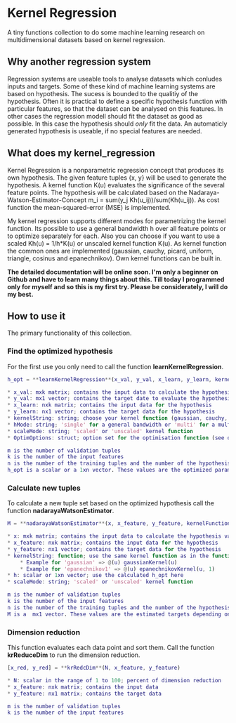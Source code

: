 # Kernel Regression

A tiny functions collection to do some machine learning research on multidimensional datasets based on kernel regression.

## Why another regression system

Regression systems are useable tools to analyse datasets which conludes inputs and targets. Some of these kind of machine learning systems are based on hypothesis. The sucess is bounded to the qualitiy of the hypothesis. Often it is practical to define a specific hypothesis function with particular features, so that the dataset can be analysed on this features. In other cases the regression modell should fit the dataset as good as possible. In this case the hypothesis should *only* fit the data. An automaticly generated hypothesis is useable, if no special features are needed. 

## What does my kernel_regression

Kernel Regression is a nonparametric regression concept that produces its own hypothesis. The given feature tuples {x, y} will be used to generate the hypothesis. A kernel function K(u) evaluates the significance of the several feature points. The hypothesis will be calculated based on the Nadaraya-Watson-Estimator-Concept m_i = sum(y_j Kh(u_ij))/sum(Kh(u_ij)). As cost function the mean-squared-error (MSE) is implemented.

My kernel regression supports different modes for parametrizing the kernel function. Its possible to use a general bandwidth h over all feature points or to optimize separately for each. Also you can choose if you want to use a scaled Kh(u) = 1/h*K(u) or unscaled kernel function K(u). As kernel function the common ones are implemented (gaussian, cauchy, picard, uniform, triangle, cosinus and epanechnikov). Own kernel functions can be built in.

**The detailed documentation will be online soon. I'm only a beginner on Github and have to learn many things about this. Till today I programmed only for myself and so this is my first try. Please be considerately, I will do my best.**

## How to use it
The primary functionality of this collection.

### Find the optimized hypothesis
For the first use you only need to call the function **learnKernelRegression**.

```matlab
h_opt = **learnKernelRegression**(x_val, y_val, x_learn, y_learn, kernelString, hMode, scaleMode, OptimOptions)

* x_val: mxk matrix; contains the input data to calculate the hypothesis values for the optimisation
* y_val: mx1 vector; contains the target date to evaluate the hypothesis for the optimisation
* x_learn: nxk matrix; contains the input data for the hypothesis
* y_learn: nx1 vector; contains the target data for the hypothesis
* kernelString: string; choose your kernel function (gaussian, cauchy, picard, uniform, triangle, cosinus, epanechnikov1, epanechnikov2, epanechnikov3)
* hMode: string; 'single' for a general bandwidth or 'multi' for a multiple bandwidth
* scaleMode: string; 'scaled' or 'unscaled' kernel function
* OptimOptions: struct; option set for the optimisation function (see optimset)

m is the number of validation tuples  
k is the number of the input features  
n is the number of the training tuples and the number of the hypothesis features  
h_opt is a scalar or a 1xn vector. These values are the optimized parameter for the hypothesis.
```

### Calculate new tuples
To calculate a new tuple set based on the optimized hypothesis call the function **nadarayaWatsonEstimator**.

```matlab
M = **nadarayaWatsonEstimator**(x, x_feature, y_feature, kernelFunction, h, scaleMode)

* x: mxk matrix; contains the input data to calculate the hypothesis values
* x_feature: nxk matrix; contains the input data for the hypothesis
* y_feature: nx1 vector; contains the target data for the hypothesis
* kernelString: function; use the same kernel function as in the function **learnKernelRegression**.
	* Example for 'gaussian' => @(u) gaussianKernel(u)
	* Example for 'epanechnikov1' => @(u) epanechnikovKernel(u, 1)
* h: scalar or 1xn vector; use the calculated h_opt here
* scaleMode: string; 'scaled' or 'unscaled' kernel function

m is the number of validation tuples  
k is the number of the input features  
n is the number of the training tuples and the number of the hypothesis features  
M is a  mx1 vector. These values are the estimated targets depending on the input data
```

### Dimension reduction
This function evaluates each data point and sort them. Call the function **krReduceDim** to run the dimension reduction.

```matlab
[x_red, y_red] = **krRedcDim**(N, x_feature, y_feature)

* N: scalar in the range of 1 to 100; percent of dimension reduction
* x_feature: nxk matrix; contains the input data
* y_feature: nx1 matrix; contains the target data

m is the number of validation tuples  
k is the number of the input features
```
